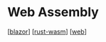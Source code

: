 # Web Assembly

[[blazor]]
[[rust-wasm]]
[[web]]

[//begin]: # "Autogenerated link references for markdown compatibility"
[blazor]: blazor "Blazor"
[rust-wasm]: rust-wasm "Rust Wasm"
[web]: web "Web"
[//end]: # "Autogenerated link references"